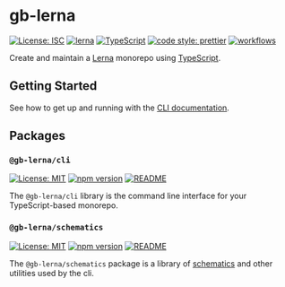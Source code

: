 # gb-lerna

[![License: ISC](https://img.shields.io/badge/License-ISC-yellow.svg)](https://opensource.org/licenses/ISC)
[![lerna](https://img.shields.io/badge/maintained%20with-lerna-cc00ff.svg)](https://lerna.js.org/)
[![TypeScript](https://img.shields.io/badge/%3C%2F%3E-TypeScript-%230074c1.svg)](https://www.typescriptlang.org/)
[![code style: prettier](https://img.shields.io/badge/code_style-prettier-f8bc45.svg)](https://github.com/prettier/prettier)
[![workflows](https://github.com/GaryB432/gb-lerna/workflows/Node.js%20CI/badge.svg)](/actions)

Create and maintain a [Lerna](https://lerna.js.org/) monorepo using [TypeScript](http://www.typescriptlang.org/).

## Getting Started

See how to get up and running with the [CLI documentation](/packages/cli/README.md).

## Packages

### `@gb-lerna/cli`

[![License: MIT](https://img.shields.io/badge/License-ISC-yellow.svg)](https://opensource.org/licenses/ISC)
[![npm version](https://badge.fury.io/js/%40gb-lerna%2Fcli.svg)](https://badge.fury.io/js/%40gb-lerna%2Fcli)
[![README](https://img.shields.io/badge/README--green.svg)](/packages/cli/README.md)

The `@gb-lerna/cli` library is the command line interface for your TypeScript-based monorepo.

### `@gb-lerna/schematics`

[![License: MIT](https://img.shields.io/badge/License-ISC-yellow.svg)](https://opensource.org/licenses/ISC)
[![npm version](https://badge.fury.io/js/%40gb-lerna%2Fschematics.svg)](https://badge.fury.io/js/%40gb-lerna%2Fschematics)
[![README](https://img.shields.io/badge/README--green.svg)](/packages/schematics/README.md)

The `@gb-lerna/schematics` package is a library of [schematics](https://github.com/angular/angular-cli/blob/master/packages/angular_devkit/schematics) and other utilities used by the cli.
